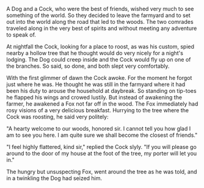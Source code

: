 A Dog and a Cock, who were the best of friends, wished very much
to see something of the world. So they decided to leave the
farmyard and to set out into the world along the road that led to
the woods. The two comrades traveled along in the very best of
spirits and without meeting any adventure to speak of.

At nightfall the Cock, looking for a place to roost, as was his
custom, spied nearby a hollow tree that he thought would do very
nicely for a night's lodging. The Dog could creep inside and the
Cock would fly up on one of the branches. So said, so done, and
both slept very comfortably.

With the first glimmer of dawn the Cock awoke. For the moment he
forgot just where he was. He thought he was still in the farmyard
where it had been his duty to arouse the household at daybreak.
So standing on tip-toes he flapped his wings and crowed lustily.
But instead of awakening the farmer, he awakened a Fox not far
off in the wood. The Fox immediately had rosy visions of a very
delicious breakfast. Hurrying to the tree where the Cock was
roosting, he said very politely:

"A hearty welcome to our woods, honored sir. I cannot tell you
how glad I am to see you here. I am quite sure we shall become
the closest of friends."

"I feel highly flattered, kind sir," replied the Cock slyly. "If
you will please go around to the door of my house at the foot of
the tree, my porter will let you in."

The hungry but unsuspecting Fox, went around the tree as he was
told, and in a twinkling the Dog had seized him.
